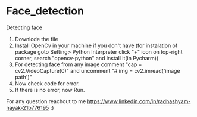 # Face_detection
Detecting face
1. Downlode the file
2. Install OpenCv in your machine if you don't have
   (for instalation of package goto Setting> Python Interpreter click "+" icon on top-right corner, search "opencv-python" and install it(in Pycharm))
3. For detecting face from any image comment "cap = cv2.VideoCapture(0)"  and uncomment "# img = cv2.imread('image path')"
3. Now check code for error.
4. If there is no error, now Run.


For any question reachout to me https://www.linkedin.com/in/radhashyam-nayak-21b776195 :)
